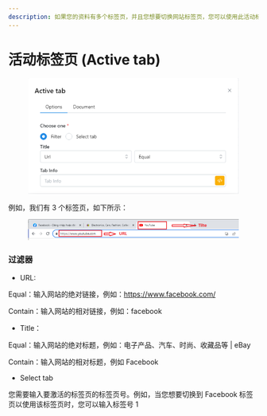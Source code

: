 ```yaml
---
description: 如果您的资料有多个标签页，并且您想要切换网站标签页，您可以使用此活动标签页node。
---
```


# 活动标签页 (Active tab)

<figure><img src="../../.gitbook/assets/image (1) (1) (1) (1).png" alt=""><figcaption></figcaption></figure>

例如，我们有 3 个标签页，如下所示：

<figure><img src="../../.gitbook/assets/image (2) (1) (1).png" alt=""><figcaption></figcaption></figure>

### **过滤器**

* URL:

&#x20;         Equal：输入网站的绝对链接，例如：https://www.facebook.com/

&#x20;         Contain：输入网站的相对链接，例如：facebook

* Title：

&#x20;         Equal：输入网站的绝对标题，例如：电子产品、汽车、时尚、收藏品等 | eBay

&#x20;         Contain：输入网站的相对标题，例如 Facebook

* Select tab

&#x20;         您需要输入要激活的标签页的标签页号。例如，当您想要切换到 Facebook 标签页以使用该标签页时，您可以输入标签号 1

